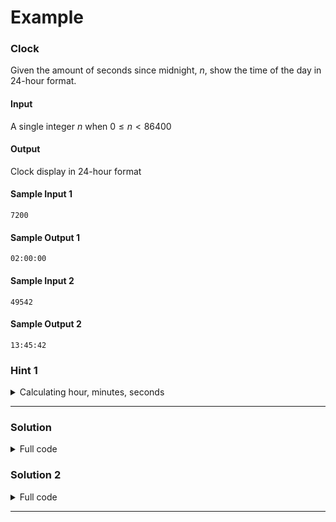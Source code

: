 # Example

### Clock

Given the amount of seconds since midnight, $n$, show the time of the day in 24-hour format.

#### Input
A single integer $n$ when $0 \leq n \lt 86400$

#### Output
Clock display in 24-hour format

#### Sample Input 1
```
7200
```
#### Sample Output 1
```
02:00:00
```
#### Sample Input 2
```
49542
```
#### Sample Output 2
```
13:45:42
```

### Hint 1

<details>

<summary>Calculating hour, minutes, seconds</summary>

$$Hour = \bigg\lfloor\frac {n} {3600}\bigg\rfloor$$
$$Minute = \bigg\lfloor\frac {n - 3600 \cdot Hour} {60}\bigg\rfloor$$
$$Second = n\mod{60} $$

</details>


<hr/>

### Solution

<details>

<summary>Full code</summary>

```c
#include <stdio.h>
int main() {
    int n;
    scanf("%d", &n);
    int hour = n / 3600;
    int minute = (n - 3600 * hour) / 60;
    int second = n % 60;
    printf("%02d:%02d:%02d\n", hour, minute, second);
}
```

</details>

### Solution 2

<details>

<summary>Full code</summary>

After calculating the total hour, we can neglect whatever value the hour part contributes to the total seconds. Modulo by `3600` gives us the same effect. Now the total seconds left is within the range $[0, 3599]$ which is less than 1 hour. You can probably figure the rest out yourself.

```c
#include <stdio.h>
int main() {
    int n;
    scanf("%d", &n);
    int hour = n / 3600;
    n %= 3600;
    int minute = n / 60;
    int second = n % 60;
    printf("%02d:%02d:%02d\n", hour, minute, second);
}
```

</details>


<hr/>